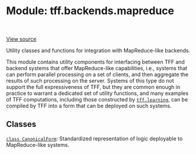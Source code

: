 <div itemscope itemtype="http://developers.google.com/ReferenceObject">
<meta itemprop="name" content="tff.backends.mapreduce" />
<meta itemprop="path" content="Stable" />
</div>

# Module: tff.backends.mapreduce

<table class="tfo-notebook-buttons tfo-api" align="left">
</table>

<a target="_blank" href="http://github.com/tensorflow/federated/tree/master/tensorflow_federated/python/core/backends/mapreduce/__init__.py">View
source</a>

Utility classes and functions for integration with MapReduce-like backends.

<!-- Placeholder for "Used in" -->

This module contains utility components for interfacing between TFF and backend
systems that offer MapReduce-like capabilities, i.e., systems that can perform
parallel processing on a set of clients, and then aggregate the results of such
processing on the server. Systems of this type do not support the full
expressiveness of TFF, but they are common enough in practice to warrant a
dedicated set of utility functions, and many examples of TFF computations,
including those constructed by
<a href="../../tff/learning.md"><code>tff.learning</code></a>, can be compiled
by TFF into a form that can be deployed on such systems.

## Classes

[`class CanonicalForm`](../../tff/backends/mapreduce/CanonicalForm.md):
Standardized representation of logic deployable to MapReduce-like systems.
